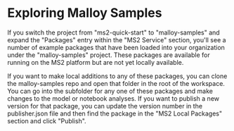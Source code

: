 # Exploring Malloy Samples

If you switch the project from "ms2-quick-start" to "malloy-samples" and expand the "Packages" entry within the "MS2 Service" section, you'll see a number of example packages that have been loaded into your organization under the "malloy-samples" project. These packages are available for running on the MS2 platform but are not yet locally available.

If you want to make local additions to any of these packages, you can clone the malloy-samples repo and open that folder in the root of the workspace. You can go into the subfolder for any one of these packages and make changes to the model or notebook analyses. If you want to publish a new version for that package, you can update the version number in the publisher.json file and then find the package in the "MS2 Local Packages" section and click "Publish".
